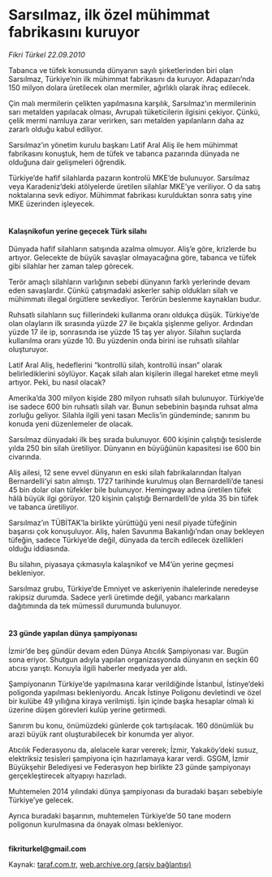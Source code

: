 # Sarsılmaz, ilk özel mühimmat fabrikasını kuruyor

*Fikri Türkel 22.09.2010*

<div class="yazi"><p>Tabanca ve tüfek konusunda dünyanın sayılı şirketlerinden biri olan Sarsılmaz, Türkiye’nin ilk mühimmat fabrikasını da kuruyor. Adapazarı’nda 150 milyon dolara üretilecek olan mermiler, ağırlıklı olarak ihraç edilecek.</p>
<p>Çin malı mermilerin çelikten yapılmasına karşılık, Sarsılmaz’ın mermilerinin sarı metalden yapılacak olması, Avrupalı tüketicilerin ilgisini çekiyor. Çünkü, çelik mermi namluya zarar verirken, sarı metalden yapılanların daha az zararlı olduğu kabul ediliyor.</p>
<p>Sarsılmaz’ın yönetim kurulu başkanı Latif Aral Aliş ile hem mühimmat fabrikasını konuştuk, hem de tüfek ve tabanca pazarında dünyada ne olduğuna dair gelişmeleri öğrendik.</p>
<p>Türkiye’de hafif silahlarda pazarın kontrolü MKE’de bulunuyor. Sarsılmaz veya Karadeniz’deki atölyelerde üretilen silahlar MKE’ye veriliyor. O da satış noktalarına sevk ediyor. Mühimmat fabrikası kurulduktan sonra satış yine MKE üzerinden işleyecek.</p>
<h4><br/>Kalaşnikofun yerine geçecek Türk silahı</h4>
<p>Dünyada hafif silahların satışında azalma olmuyor. Aliş’e göre, krizlerde bu artıyor. Gelecekte de büyük savaşlar olmayacağına göre, tabanca ve tüfek gibi silahlar her zaman talep görecek.</p>
<p>Terör amaçlı silahların varlığının sebebi dünyanın farklı yerlerinde devam eden savaşlardır. Çünkü çatışmadaki askerler sahip oldukları silah ve mühimmatı illegal örgütlere sevkediyor. Terörün beslenme kaynakları budur.</p>
<p>Ruhsatlı silahların suç fiillerindeki kullanma oranı oldukça düşük. Türkiye’de olan olayların ilk sırasında yüzde 27 ile bıçakla şişlenme geliyor. Ardından yüzde 17 ile ip, sonrasında ise yüzde 15 taş yer alıyor. Silahın suçlarda kullanılma oranı yüzde 10. Bu yüzdenin onda birini ise ruhsatlı silahlar oluşturuyor. </p>
<p>Latif Aral Aliş, hedeflerini “kontrollü silah, kontrollü insan” olarak belirlediklerini söylüyor. Kaçak silah alan kişilerin illegal hareket etme meyli artıyor. Peki, bu nasıl olacak?</p>
<p>Amerika’da 300 milyon kişide 280 milyon ruhsatlı silah bulunuyor. Türkiye’de ise sadece 600 bin ruhsatlı silah var. Bunun sebebinin başında ruhsat alma zorluğu geliyor. Silahla ilgili yeni tasarı Meclis’in gündeminde; sanırım bu konuda yeni düzenlemeler de olacak.</p>
<p>Sarsılmaz dünyadaki ilk beş sırada bulunuyor. 600 kişinin çalıştığı tesislerde yılda 250 bin silah üretiliyor. Dünyanın en büyüğünün kapasitesi ise 600 bin civarında. </p>
<p>Aliş ailesi, 12 sene evvel dünyanın en eski silah fabrikalarından İtalyan Bernardelli’yi satın almıştı. 1727 tarihinde kurulmuş olan Bernardelli’de tanesi 45 bin dolar olan tüfekler bile bulunuyor. Hemingway adına üretilen tüfek hâlâ büyük ilgi görüyor. 120 kişinin çalıştığı Bernardelli’de yılda 35 bin tüfek ve tabanca üretiliyor.</p>
<p>Sarsılmaz’ın TÜBİTAK’la birlikte yürüttüğü yeni nesil piyade tüfeğinin başarısı çok konuşuluyor. Aliş, halen Savunma Bakanlığı’ndan onay bekleyen tüfeğin, sadece Türkiye’de değil, dünyada da tercih edilecek özellikleri olduğu iddiasında.</p>
<p>Bu silahın, piyasaya çıkmasıyla kalaşnikof ve M4’ün yerine geçmesi bekleniyor.</p>
<p>Sarsılmaz grubu, Türkiye’de Emniyet ve askeriyenin ihalelerinde neredeyse rakipsiz durumda. Sadece yerli üretimde değil, yabancı markaların dağıtımında da tek mümessil durumunda bulunuyor. </p>
<h4><br/>23 günde yapılan dünya şampiyonası</h4>
<p>İzmir’de beş gündür devam eden Dünya Atıcılık Şampiyonası var. Bugün sona eriyor. Shutgun adıyla yapılan organizasyonda dünyanın en seçkin 60 atıcısı yarıştı. Konuyla ilgili haberler medyada yer aldı.</p>
<p>Şampiyonanın Türkiye’de yapılmasına karar verildiğinde İstanbul, İstinye’deki poligonda yapılması bekleniyordu. Ancak İstinye Poligonu devletindi ve özel bir kulübe 49 yıllığına kiraya verilmişti. İşin içinde başka hesaplar olmalı ki üzerine düşen görevleri kulüp yerine getirmedi. </p>
<p>Sanırım bu konu, önümüzdeki günlerde çok tartışılacak. 160 dönümlük bu arazi büyük rant oluşturabilecek bir konumda yer alıyor.</p>
<p>Atıcılık Federasyonu da, alelacele karar vererek; İzmir, Yakaköy’deki susuz, elektriksiz tesisleri şampiyona için hazırlamaya karar verdi. GSGM, İzmir Büyükşehir Belediyesi ve Federasyon hep birlikte 23 günde şampiyonayı gerçekleştirecek altyapıyı hazırladı.</p>
<p>Muhtemelen 2014 yılındaki dünya şampiyonası da buradaki başarı sebebiyle Türkiye’ye gelecek. </p>
<p>Ayrıca buradaki başarının, muhtemelen Türkiye’de 50 tane modern poligonun kurulmasına da önayak olması bekleniyor.</p>
<p><b><br/>fikriturkel@gmail.com</b></p></div>

Kaynak: [taraf.com.tr](http://www.taraf.com.tr:80/fikri-turkel/makale-sarsilmaz-ilk-ozel-muhimmat-fabrikasini-kuruyor.htm), [web.archive.org (arşiv bağlantısı)](http://web.archive.org/web/20100924143308/http://www.taraf.com.tr:80/fikri-turkel/makale-sarsilmaz-ilk-ozel-muhimmat-fabrikasini-kuruyor.htm)
